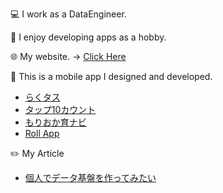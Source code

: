 💻 I work as a DataEngineer.

📱 I enjoy developing apps as a hobby.

🌐 My website. -> [Click Here](https://takuma-blog-f550b6512c12.herokuapp.com/)

🍎 This is a mobile app I designed and developed.
- [らくタス](https://apps.apple.com/jp/app/%E3%82%89%E3%81%8F%E3%82%BF%E3%82%B9/id6738020289)
- [タップ10カウント](https://apps.apple.com/jp/app/%E3%82%BF%E3%83%83%E3%83%9710%E3%82%AB%E3%82%A6%E3%83%B3%E3%83%88/id6740076041)
- [もりおか育ナビ](https://apps.apple.com/jp/app/%E3%82%82%E3%82%8A%E3%81%8A%E3%81%8B%E8%82%B2%E3%83%8A%E3%83%93/id6739974449)
- [Roll App](https://apps.apple.com/jp/app/%E3%83%AD%E3%83%BC%E3%83%AB%E3%82%A2%E3%83%83%E3%83%97/id6505002591)

✏️ My Article
- [個人でデータ基盤を作ってみたい](https://zenn.dev/taku0012/articles/09770b79c500f5)
